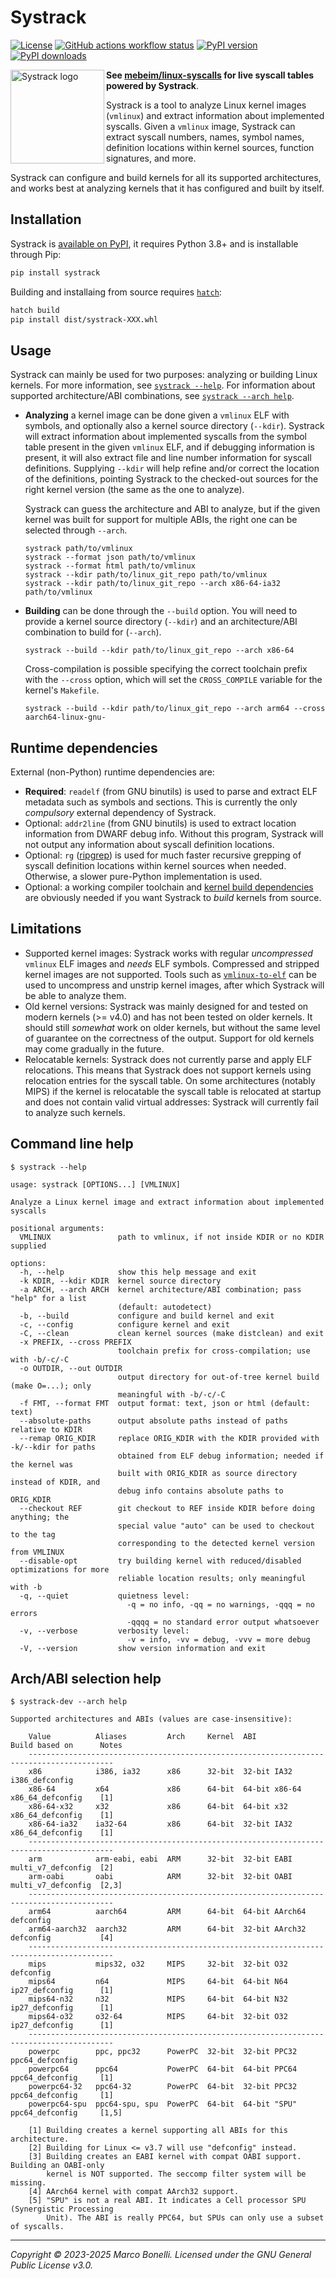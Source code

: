 Systrack
========

[![License][license-badge]](./LICENSE)
[![GitHub actions workflow status][actions-badge]][actions-link]
[![PyPI version][pypi-badge]][pypi-systrack]
[![PyPI downloads][pypi-badge2]][pypistats-systrack]

<img align="left" width="150" height="150" src="https://raw.githubusercontent.com/mebeim/systrack/master/assets/logo.png" alt="Systrack logo"></img>

**See [mebeim/linux-syscalls](https://github.com/mebeim/linux-syscalls) for live syscall tables powered by Systrack**.

Systrack is a tool to analyze Linux kernel images (`vmlinux`) and extract
information about implemented syscalls. Given a `vmlinux` image, Systrack can
extract syscall numbers, names, symbol names, definition locations within kernel
sources, function signatures, and more.

Systrack can configure and build kernels for all its supported architectures,
and works best at analyzing kernels that it has configured and built by itself.


Installation
------------

Systrack is [available on PyPI][pypi-systrack], it requires Python 3.8+ and is
installable through Pip:

```bash
pip install systrack
```

Building and installaing from source requires [`hatch`][pypi-hatch]:

```bash
hatch build
pip install dist/systrack-XXX.whl
```

Usage
-----

Systrack can mainly be used for two purposes: analyzing or building Linux
kernels. For more information, see [`systrack --help`](#command-line-help). For
information about supported architecture/ABI combinations, see
[`systrack --arch help`](#archabi-selection-help).

- **Analyzing** a kernel image can be done given a `vmlinux` ELF with symbols,
  and optionally also a kernel source directory (`--kdir`). Systrack will
  extract information about implemented syscalls from the symbol table present
  in the given `vmlinux` ELF, and if debugging information is present, it will
  also extract file and line number information for syscall definitions.
  Supplying `--kdir` will help refine and/or correct the location of the
  definitions, pointing Systrack to the checked-out sources for the right kernel
  version (the same as the one to analyze).

  Systrack can guess the architecture and ABI to analyze, but if the given
  kernel was built for support for multiple ABIs, the right one can be selected
  through `--arch`.

  ```none
  systrack path/to/vmlinux
  systrack --format json path/to/vmlinux
  systrack --format html path/to/vmlinux
  systrack --kdir path/to/linux_git_repo path/to/vmlinux
  systrack --kdir path/to/linux_git_repo --arch x86-64-ia32 path/to/vmlinux
  ```

- **Building** can be done through the `--build` option. You will need to
  provide a kernel source directory (`--kdir`) and an architecture/ABI
  combination to build for (`--arch`).

  ```none
  systrack --build --kdir path/to/linux_git_repo --arch x86-64
  ```

  Cross-compilation is possible specifying the correct toolchain prefix with
  the `--cross` option, which will set the `CROSS_COMPILE` variable for the
  kernel's `Makefile`.

  ```none
  systrack --build --kdir path/to/linux_git_repo --arch arm64 --cross aarch64-linux-gnu-
  ```

Runtime dependencies
--------------------

External (non-Python) runtime dependencies are:

- **Required**: `readelf` (from GNU binutils) is used to parse and extract ELF
  metadata such as symbols and sections. This is currently the only *compulsory*
  external dependency of Systrack.
- Optional: `addr2line` (from GNU binutils) is used to extract location
  information from DWARF debug info. Without this program, Systrack will not
  output any information about syscall definition locations.
- Optional: `rg` ([ripgrep][ripgrep]) is used for much faster recursive
  grepping of syscall definition locations within kernel sources when needed.
  Otherwise, a slower pure-Python implementation is used.
- Optional: a working compiler toolchain and
  [kernel build dependencies](https://www.kernel.org/doc/html/latest/process/changes.html)
  are obviously needed if you want Systrack to *build* kernels from source.


Limitations
-----------

- Supported kernel images: Systrack works with regular *uncompressed* `vmlinux`
  ELF images and *needs* ELF symbols. Compressed and stripped kernel images are
  not supported. Tools such as
  [`vmlinux-to-elf`](https://github.com/marin-m/vmlinux-to-elf) can be used to
  uncompress and unstrip kernel images, after which Systrack will be able to
  analyze them.
- Old kernel versions: Systrack was mainly designed for and tested on modern
  kernels (>= v4.0) and has not been tested on older kernels. It should still
  *somewhat* work on older kernels, but without the same level of guarantee on
  the correctness of the output. Support for old kernels may come gradually in
  the future.
- Relocatable kernels: Systrack does not currently parse and apply ELF
  relocations. This means that Systrack does not support kernels using
  relocation entries for the syscall table. On some architectures (notably MIPS)
  if the kernel is relocatable the syscall table is relocated at startup and
  does not contain valid virtual addresses: Systrack will currently fail to
  analyze such kernels.


Command line help
-----------------

```none
$ systrack --help

usage: systrack [OPTIONS...] [VMLINUX]

Analyze a Linux kernel image and extract information about implemented syscalls

positional arguments:
  VMLINUX               path to vmlinux, if not inside KDIR or no KDIR supplied

options:
  -h, --help            show this help message and exit
  -k KDIR, --kdir KDIR  kernel source directory
  -a ARCH, --arch ARCH  kernel architecture/ABI combination; pass "help" for a list
                        (default: autodetect)
  -b, --build           configure and build kernel and exit
  -c, --config          configure kernel and exit
  -C, --clean           clean kernel sources (make distclean) and exit
  -x PREFIX, --cross PREFIX
                        toolchain prefix for cross-compilation; use with -b/-c/-C
  -o OUTDIR, --out OUTDIR
                        output directory for out-of-tree kernel build (make O=...); only
                        meaningful with -b/-c/-C
  -f FMT, --format FMT  output format: text, json or html (default: text)
  --absolute-paths      output absolute paths instead of paths relative to KDIR
  --remap ORIG_KDIR     replace ORIG_KDIR with the KDIR provided with -k/--kdir for paths
                        obtained from ELF debug information; needed if the kernel was
                        built with ORIG_KDIR as source directory instead of KDIR, and
                        debug info contains absolute paths to ORIG_KDIR
  --checkout REF        git checkout to REF inside KDIR before doing anything; the
                        special value "auto" can be used to checkout to the tag
                        corresponding to the detected kernel version from VMLINUX
  --disable-opt         try building kernel with reduced/disabled optimizations for more
                        reliable location results; only meaningful with -b
  -q, --quiet           quietness level:
                          -q = no info, -qq = no warnings, -qqq = no errors
                          -qqqq = no standard error output whatsoever
  -v, --verbose         verbosity level:
                          -v = info, -vv = debug, -vvv = more debug
  -V, --version         show version information and exit
```


Arch/ABI selection help
-----------------------

```none
$ systrack-dev --arch help

Supported architectures and ABIs (values are case-insensitive):

    Value          Aliases         Arch     Kernel  ABI             Build based on      Notes
    -----------------------------------------------------------------------------------------
    x86            i386, ia32      x86      32-bit  32-bit IA32     i386_defconfig
    x86-64         x64             x86      64-bit  64-bit x86-64   x86_64_defconfig    [1]
    x86-64-x32     x32             x86      64-bit  64-bit x32      x86_64_defconfig    [1]
    x86-64-ia32    ia32-64         x86      64-bit  32-bit IA32     x86_64_defconfig    [1]
    -----------------------------------------------------------------------------------------
    arm            arm-eabi, eabi  ARM      32-bit  32-bit EABI     multi_v7_defconfig  [2]
    arm-oabi       oabi            ARM      32-bit  32-bit OABI     multi_v7_defconfig  [2,3]
    -----------------------------------------------------------------------------------------
    arm64          aarch64         ARM      64-bit  64-bit AArch64  defconfig
    arm64-aarch32  aarch32         ARM      64-bit  32-bit AArch32  defconfig           [4]
    -----------------------------------------------------------------------------------------
    mips           mips32, o32     MIPS     32-bit  32-bit O32      defconfig
    mips64         n64             MIPS     64-bit  64-bit N64      ip27_defconfig      [1]
    mips64-n32     n32             MIPS     64-bit  64-bit N32      ip27_defconfig      [1]
    mips64-o32     o32-64          MIPS     64-bit  32-bit O32      ip27_defconfig      [1]
    -----------------------------------------------------------------------------------------
    powerpc        ppc, ppc32      PowerPC  32-bit  32-bit PPC32    ppc64_defconfig
    powerpc64      ppc64           PowerPC  64-bit  64-bit PPC64    ppc64_defconfig     [1]
    powerpc64-32   ppc64-32        PowerPC  64-bit  32-bit PPC32    ppc64_defconfig     [1]
    powerpc64-spu  ppc64-spu, spu  PowerPC  64-bit  64-bit "SPU"    ppc64_defconfig     [1,5]

    [1] Building creates a kernel supporting all ABIs for this architecture.
    [2] Building for Linux <= v3.7 will use "defconfig" instead.
    [3] Building creates an EABI kernel with compat OABI support. Building an OABI-only
        kernel is NOT supported. The seccomp filter system will be missing.
    [4] AArch64 kernel with compat AArch32 support.
    [5] "SPU" is not a real ABI. It indicates a Cell processor SPU (Synergistic Processing
        Unit). The ABI is really PPC64, but SPUs can only use a subset of syscalls.
```

---

*Copyright &copy; 2023-2025 Marco Bonelli. Licensed under the GNU General Public License v3.0.*

[license-badge]:      https://img.shields.io/github/license/mebeim/systrack?color=blue
[actions-badge]:      https://img.shields.io/github/actions/workflow/status/mebeim/systrack/publish.yml?event=release&label=publish
[actions-link]:       https://github.com/mebeim/systrack/actions/workflows/publish.yml
[pypi-badge]:         https://img.shields.io/pypi/v/systrack
[pypi-badge2]:        https://img.shields.io/pypi/dm/systrack
[pypi-systrack]:      https://pypi.org/project/systrack/
[pypistats-systrack]: https://pypistats.org/packages/systrack
[pypi-hatch]:         https://pypi.org/project/hatch
[ripgrep]:            https://github.com/BurntSushi/ripgrep
